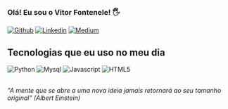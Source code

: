 ### Olá! Eu sou o Vitor Fontenele! 🖐

[![Github](https://img.shields.io/badge/GitHub-100000?style=for-the-badge&logo=github&logoColor=white)](https://github.com/vitorfontenele)
[![Linkedin](https://img.shields.io/badge/LinkedIn-0077B5?style=for-the-badge&logo=linkedin&logoColor=white)](https://www.linkedin.com/in/vitor-fontenele/)
[![Medium](https://img.shields.io/badge/Medium-12100E?style=for-the-badge&logo=medium&logoColor=white)](https://medium.com/@vitor_fontenele)

## Tecnologias que eu uso no meu dia
<div style = "display: inline_block">
 <img alt="Python" src="https://img.shields.io/badge/Python-3776AB?style=for-the-badge&logo=python&logoColor=white">
 <img alt="Mysql" src="https://img.shields.io/badge/MySQL-00000F?style=for-the-badge&logo=mysql&logoColor=white">
 <img alt="Javascript" src="https://img.shields.io/badge/JavaScript-F7DF1E?style=for-the-badge&logo=javascript&logoColor=black">
 <img alt="HTML5" src="https://img.shields.io/badge/HTML5-E34F26?style=for-the-badge&logo=html5&logoColor=white">
</div>

<br>

<i>"A mente que se abre a uma nova ideia jamais retornará ao seu tamanho original" (Albert Einstein)</i>


